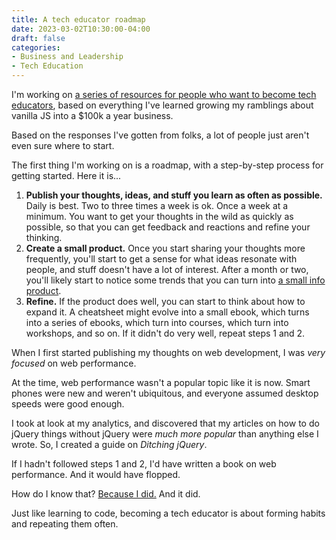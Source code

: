 ```yaml
---
title: A tech educator roadmap
date: 2023-03-02T10:30:00-04:00
draft: false
categories:
- Business and Leadership
- Tech Education
---
```


I'm working on [a series of resources for people who want to become tech educators](https://techteacherschool.com/), based on everything I've learned growing my ramblings about vanilla JS into a $100k a year business.

Based on the responses I've gotten from folks, a lot of people just aren't even sure where to start. 

The first thing I'm working on is a roadmap, with a step-by-step process for getting started. Here it is...

1. **Publish your thoughts, ideas, and stuff you learn as often as possible.** Daily is best. Two to three times a week is ok. Once a week at a minimum. You want to get your thoughts in the wild as quickly as possible, so that you can get feedback and reactions and refine your thinking.
2. **Create a small product.** Once you start sharing your thoughts more frequently, you'll start to get a sense for what ideas resonate with people, and stuff doesn't have a lot of interest. After a month or two, you'll likely start to notice some trends that you can turn into [a small info product](/start-with-something-small/).
3. **Refine.** If the product does well, you can start to think about how to expand it. A cheatsheet might evolve into a small ebook, which turns into a series of ebooks, which turn into courses, which turn into workshops, and so on. If it didn't do very well, repeat steps 1 and 2.

When I first started publishing my thoughts on web development, I was _very focused_ on web performance.

At the time, web performance wasn't a popular topic like it is now. Smart phones were new and weren't ubiquitous, and everyone assumed desktop speeds were good enough.

I took at look at my analytics, and discovered that my articles on how to do jQuery things without jQuery were _much more popular_ than anything else I wrote. So, I created a guide on _Ditching jQuery_.

If I hadn't followed steps 1 and 2, I'd have written a book on web performance. And it would have flopped.

How do I know that? [Because I did.](/wicked-fast-websites/) And it did.

Just like learning to code, becoming a tech educator is about forming habits and repeating them often.